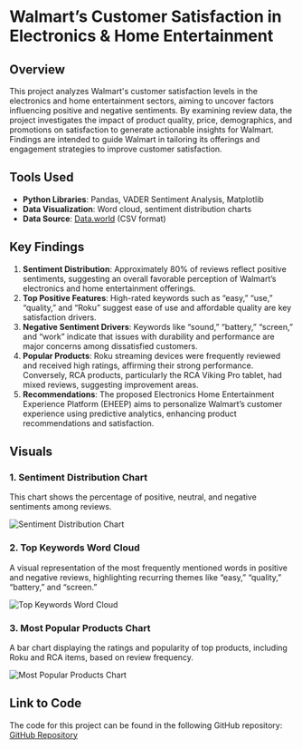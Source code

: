 # Walmart’s Customer Satisfaction in Electronics & Home Entertainment

## Overview
This project analyzes Walmart's customer satisfaction levels in the electronics and home entertainment sectors, aiming to uncover factors influencing positive and negative sentiments. By examining review data, the project investigates the impact of product quality, price, demographics, and promotions on satisfaction to generate actionable insights for Walmart. Findings are intended to guide Walmart in tailoring its offerings and engagement strategies to improve customer satisfaction.

## Tools Used
- **Python Libraries**: Pandas, VADER Sentiment Analysis, Matplotlib
- **Data Visualization**: Word cloud, sentiment distribution charts
- **Data Source**: [Data.world]([https://data.world](https://data.world/login?next=%2Fpromptcloud%2Fwalmart-product-listing-data-2020%2Fworkspace%2Ffile%3Ffilename%3Dmarketing_sample_for_walmart_com-walmart_com_product_reviews__20200101_20200331.zip)) (CSV format)

## Key Findings
1. **Sentiment Distribution**: Approximately 80% of reviews reflect positive sentiments, suggesting an overall favorable perception of Walmart’s electronics and home entertainment offerings.
2. **Top Positive Features**: High-rated keywords such as “easy,” “use,” “quality,” and “Roku” suggest ease of use and affordable quality are key satisfaction drivers.
3. **Negative Sentiment Drivers**: Keywords like “sound,” “battery,” “screen,” and “work” indicate that issues with durability and performance are major concerns among dissatisfied customers.
4. **Popular Products**: Roku streaming devices were frequently reviewed and received high ratings, affirming their strong performance. Conversely, RCA products, particularly the RCA Viking Pro tablet, had mixed reviews, suggesting improvement areas.
5. **Recommendations**: The proposed Electronics Home Entertainment Experience Platform (EHEEP) aims to personalize Walmart’s customer experience using predictive analytics, enhancing product recommendations and satisfaction.

## Visuals
### 1. Sentiment Distribution Chart
This chart shows the percentage of positive, neutral, and negative sentiments among reviews.

![Sentiment Distribution Chart](path/to/sentiment-distribution-chart.png)

### 2. Top Keywords Word Cloud
A visual representation of the most frequently mentioned words in positive and negative reviews, highlighting recurring themes like “easy,” “quality,” “battery,” and “screen.”

![Top Keywords Word Cloud](path/to/top-keywords-word-cloud.png)

### 3. Most Popular Products Chart
A bar chart displaying the ratings and popularity of top products, including Roku and RCA items, based on review frequency.

![Most Popular Products Chart](path/to/most-popular-products-chart.png)

## Link to Code
The code for this project can be found in the following GitHub repository:
[GitHub Repository](https://github.com/your-github-profile/your-repository-link)
